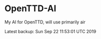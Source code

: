 # OpenTTD-AI
My AI for OpenTTD, will use primarily air

Latest backup: Sun Sep 22 11:53:01 UTC 2019
